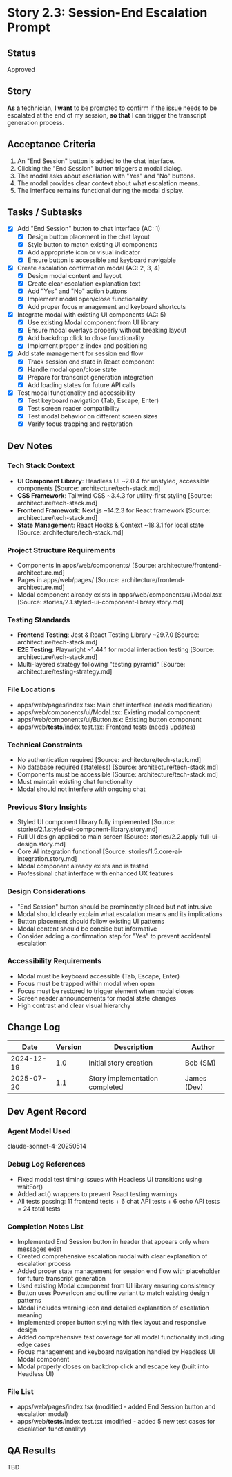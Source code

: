 # Story 2.3: Session-End Escalation Prompt

## Status
Approved

## Story
**As a** technician,
**I want** to be prompted to confirm if the issue needs to be escalated at the end of my session,
**so that** I can trigger the transcript generation process.

## Acceptance Criteria
1. An "End Session" button is added to the chat interface.
2. Clicking the "End Session" button triggers a modal dialog.
3. The modal asks about escalation with "Yes" and "No" buttons.
4. The modal provides clear context about what escalation means.
5. The interface remains functional during the modal display.

## Tasks / Subtasks
- [x] Add "End Session" button to chat interface (AC: 1)
  - [x] Design button placement in the chat layout
  - [x] Style button to match existing UI components
  - [x] Add appropriate icon or visual indicator
  - [x] Ensure button is accessible and keyboard navigable
- [x] Create escalation confirmation modal (AC: 2, 3, 4)
  - [x] Design modal content and layout
  - [x] Create clear escalation explanation text
  - [x] Add "Yes" and "No" action buttons
  - [x] Implement modal open/close functionality
  - [x] Add proper focus management and keyboard shortcuts
- [x] Integrate modal with existing UI components (AC: 5)
  - [x] Use existing Modal component from UI library
  - [x] Ensure modal overlays properly without breaking layout
  - [x] Add backdrop click to close functionality
  - [x] Implement proper z-index and positioning
- [x] Add state management for session end flow
  - [x] Track session end state in React component
  - [x] Handle modal open/close state
  - [x] Prepare for transcript generation integration
  - [x] Add loading states for future API calls
- [x] Test modal functionality and accessibility
  - [x] Test keyboard navigation (Tab, Escape, Enter)
  - [x] Test screen reader compatibility
  - [x] Test modal behavior on different screen sizes
  - [x] Verify focus trapping and restoration

## Dev Notes

### Tech Stack Context
- **UI Component Library**: Headless UI ~2.0.4 for unstyled, accessible components [Source: architecture/tech-stack.md]
- **CSS Framework**: Tailwind CSS ~3.4.3 for utility-first styling [Source: architecture/tech-stack.md]
- **Frontend Framework**: Next.js ~14.2.3 for React framework [Source: architecture/tech-stack.md]
- **State Management**: React Hooks & Context ~18.3.1 for local state [Source: architecture/tech-stack.md]

### Project Structure Requirements
- Components in apps/web/components/ [Source: architecture/frontend-architecture.md]
- Pages in apps/web/pages/ [Source: architecture/frontend-architecture.md]
- Modal component already exists in apps/web/components/ui/Modal.tsx [Source: stories/2.1.styled-ui-component-library.story.md]

### Testing Standards
- **Frontend Testing**: Jest & React Testing Library ~29.7.0 [Source: architecture/tech-stack.md]
- **E2E Testing**: Playwright ~1.44.1 for modal interaction testing [Source: architecture/tech-stack.md]
- Multi-layered strategy following "testing pyramid" [Source: architecture/testing-strategy.md]

### File Locations
- apps/web/pages/index.tsx: Main chat interface (needs modification)
- apps/web/components/ui/Modal.tsx: Existing modal component
- apps/web/components/ui/Button.tsx: Existing button component
- apps/web/__tests__/index.test.tsx: Frontend tests (needs updates)

### Technical Constraints
- No authentication required [Source: architecture/tech-stack.md]
- No database required (stateless) [Source: architecture/tech-stack.md]
- Components must be accessible [Source: architecture/tech-stack.md]
- Must maintain existing chat functionality
- Modal should not interfere with ongoing chat

### Previous Story Insights
- Styled UI component library fully implemented [Source: stories/2.1.styled-ui-component-library.story.md]
- Full UI design applied to main screen [Source: stories/2.2.apply-full-ui-design.story.md]
- Core AI integration functional [Source: stories/1.5.core-ai-integration.story.md]
- Modal component already exists and is tested
- Professional chat interface with enhanced UX features

### Design Considerations
- "End Session" button should be prominently placed but not intrusive
- Modal should clearly explain what escalation means and its implications
- Button placement should follow existing UI patterns
- Modal content should be concise but informative
- Consider adding a confirmation step for "Yes" to prevent accidental escalation

### Accessibility Requirements
- Modal must be keyboard accessible (Tab, Escape, Enter)
- Focus must be trapped within modal when open
- Focus must be restored to trigger element when modal closes
- Screen reader announcements for modal state changes
- High contrast and clear visual hierarchy

## Change Log
| Date | Version | Description | Author |
|------|---------|-------------|--------|
| 2024-12-19 | 1.0 | Initial story creation | Bob (SM) |
| 2025-07-20 | 1.1 | Story implementation completed | James (Dev) |

## Dev Agent Record

### Agent Model Used
claude-sonnet-4-20250514

### Debug Log References
- Fixed modal test timing issues with Headless UI transitions using waitFor()
- Added act() wrappers to prevent React testing warnings
- All tests passing: 11 frontend tests + 6 chat API tests + 6 echo API tests = 24 total tests

### Completion Notes List
- Implemented End Session button in header that appears only when messages exist
- Created comprehensive escalation modal with clear explanation of escalation process
- Added proper state management for session end flow with placeholder for future transcript generation
- Used existing Modal component from UI library ensuring consistency
- Button uses PowerIcon and outline variant to match existing design patterns
- Modal includes warning icon and detailed explanation of escalation meaning
- Implemented proper button styling with flex layout and responsive design
- Added comprehensive test coverage for all modal functionality including edge cases
- Focus management and keyboard navigation handled by Headless UI Modal component
- Modal properly closes on backdrop click and escape key (built into Headless UI)

### File List
- apps/web/pages/index.tsx (modified - added End Session button and escalation modal)
- apps/web/__tests__/index.test.tsx (modified - added 5 new test cases for escalation functionality)

## QA Results
TBD 